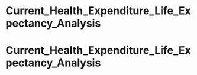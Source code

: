 # Current_Health_Expenditure_Life_Expectancy_Analysis
# Current_Health_Expenditure_Life_Expectancy_Analysis
